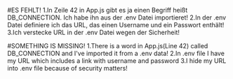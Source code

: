 #ES FEHLT!
1.In Zeile 42 in App.js gibt es ja einen Begriff heißt DB_CONNECTION. Ich habe ihn aus der .env Datei importieret!
2.In der .env Datei definiere ich das URL, das  einen Username und ein Passwort enthält!
3.Ich verstecke URL in der .env Datei wegen der Sicherheit!


#SOMETHING IS MISSING!
1.There is a word in App.js(Line 42) called DB_CONNECTION and I've imported it from a .env data! 
2.In .env file I have my URL which includes a link with username and password 
3.I hide my URL into .env file because of security matters!


